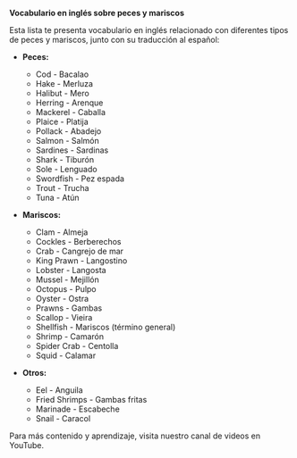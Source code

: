 

**Vocabulario en inglés sobre peces y mariscos**

Esta lista te presenta vocabulario en inglés relacionado con diferentes tipos de peces y mariscos, junto con su traducción al español:

*   **Peces:**
    *   Cod - Bacalao
    *   Hake - Merluza
    *   Halibut - Mero
    *   Herring - Arenque
    *   Mackerel - Caballa
    *   Plaice - Platija
    *   Pollack - Abadejo
    *   Salmon - Salmón
    *   Sardines - Sardinas
    *   Shark - Tiburón
    *   Sole - Lenguado
    *   Swordfish - Pez espada
    *   Trout - Trucha
    *   Tuna - Atún

*   **Mariscos:**
    *   Clam - Almeja
    *   Cockles - Berberechos
    *   Crab - Cangrejo de mar
    *   King Prawn - Langostino
    *   Lobster - Langosta
    *   Mussel - Mejillón
    *   Octopus - Pulpo
    *   Oyster - Ostra
    *   Prawns - Gambas
    *   Scallop - Vieira
    *   Shellfish - Mariscos (término general)
    *   Shrimp - Camarón
    *   Spider Crab - Centolla
    *   Squid - Calamar

*   **Otros:**
    *   Eel - Anguila
    *   Fried Shrimps - Gambas fritas
    *   Marinade - Escabeche
    *   Snail - Caracol

Para más contenido y aprendizaje, visita nuestro canal de videos en YouTube.
